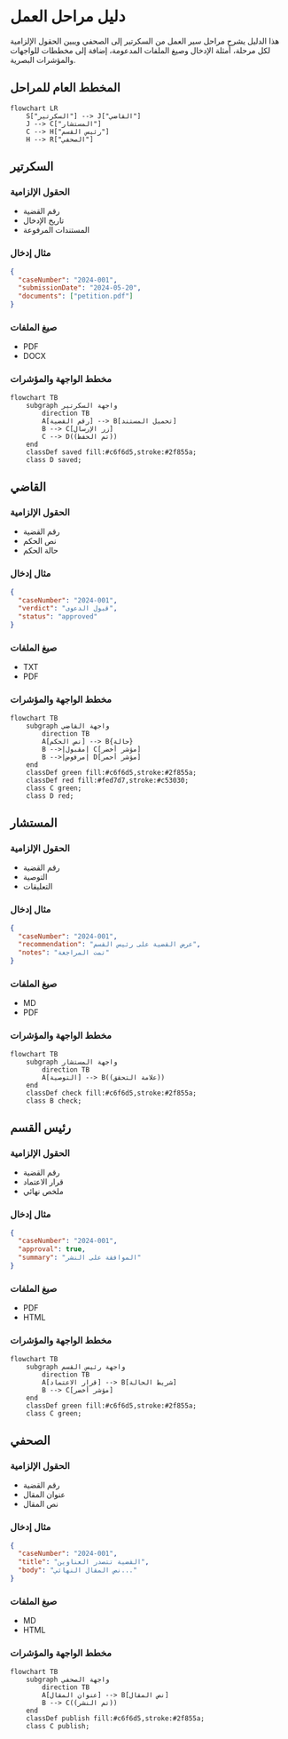 # دليل مراحل العمل

هذا الدليل يشرح مراحل سير العمل من السكرتير إلى الصحفي ويبين الحقول الإلزامية لكل مرحلة، أمثلة الإدخال وصيغ الملفات المدعومة، إضافة إلى مخططات للواجهات والمؤشرات البصرية.

## المخطط العام للمراحل
```mermaid
flowchart LR
    S["السكرتير"] --> J["القاضي"]
    J --> C["المستشار"]
    C --> H["رئيس القسم"]
    H --> R["الصحفي"]
```

## السكرتير
### الحقول الإلزامية
- رقم القضية
- تاريخ الإدخال
- المستندات المرفوعة

### مثال إدخال
```json
{
  "caseNumber": "2024-001",
  "submissionDate": "2024-05-20",
  "documents": ["petition.pdf"]
}
```

### صيغ الملفات
- PDF
- DOCX

### مخطط الواجهة والمؤشرات
```mermaid
flowchart TB
    subgraph واجهة السكرتير
        direction TB
        A[رقم القضية] --> B[تحميل المستند]
        B --> C[زر الإرسال]
        C --> D((تم الحفظ))
    end
    classDef saved fill:#c6f6d5,stroke:#2f855a;
    class D saved;
```

## القاضي
### الحقول الإلزامية
- رقم القضية
- نص الحكم
- حالة الحكم

### مثال إدخال
```json
{
  "caseNumber": "2024-001",
  "verdict": "قبول الدعوى",
  "status": "approved"
}
```

### صيغ الملفات
- TXT
- PDF

### مخطط الواجهة والمؤشرات
```mermaid
flowchart TB
    subgraph واجهة القاضي
        direction TB
        A[نص الحكم] --> B{حالة}
        B -->|مقبول| C[مؤشر أخضر]
        B -->|مرفوض| D[مؤشر أحمر]
    end
    classDef green fill:#c6f6d5,stroke:#2f855a;
    classDef red fill:#fed7d7,stroke:#c53030;
    class C green;
    class D red;
```

## المستشار
### الحقول الإلزامية
- رقم القضية
- التوصية
- التعليقات

### مثال إدخال
```json
{
  "caseNumber": "2024-001",
  "recommendation": "عرض القضية على رئيس القسم",
  "notes": "تمت المراجعة"
}
```

### صيغ الملفات
- MD
- PDF

### مخطط الواجهة والمؤشرات
```mermaid
flowchart TB
    subgraph واجهة المستشار
        direction TB
        A[التوصية] --> B((علامة التحقق))
    end
    classDef check fill:#c6f6d5,stroke:#2f855a;
    class B check;
```

## رئيس القسم
### الحقول الإلزامية
- رقم القضية
- قرار الاعتماد
- ملخص نهائي

### مثال إدخال
```json
{
  "caseNumber": "2024-001",
  "approval": true,
  "summary": "الموافقة على النشر"
}
```

### صيغ الملفات
- PDF
- HTML

### مخطط الواجهة والمؤشرات
```mermaid
flowchart TB
    subgraph واجهة رئيس القسم
        direction TB
        A[قرار الاعتماد] --> B[شريط الحالة]
        B --> C[مؤشر أخضر]
    end
    classDef green fill:#c6f6d5,stroke:#2f855a;
    class C green;
```

## الصحفي
### الحقول الإلزامية
- رقم القضية
- عنوان المقال
- نص المقال

### مثال إدخال
```json
{
  "caseNumber": "2024-001",
  "title": "القضية تتصدر العناوين",
  "body": "نص المقال النهائي..."
}
```

### صيغ الملفات
- MD
- HTML

### مخطط الواجهة والمؤشرات
```mermaid
flowchart TB
    subgraph واجهة الصحفي
        direction TB
        A[عنوان المقال] --> B[نص المقال]
        B --> C((تم النشر))
    end
    classDef publish fill:#c6f6d5,stroke:#2f855a;
    class C publish;
```


